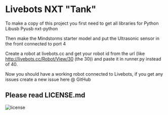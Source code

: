Livebots NXT "Tank"
===================

To make a copy of this project you first need to get all libraries for Python
Libusb
Pyusb
nxt-python

Then make the Mindstorms starter model and put the Ultrasonic sensor in the front connected to port 4

Create a robot at livebots.cc and get your robot id from the url (like http://livebots.cc/Robot/View/30 (the 30)) and paste it in runner.py instead of 40.

Now you should have a working robot connected to Livebots, if you get any issues create a new issue here @ GitHub


Please read LICENSE.md
----------------------

[license]: http://i.creativecommons.org/l/by-sa/3.0/88x31.png
![license]
